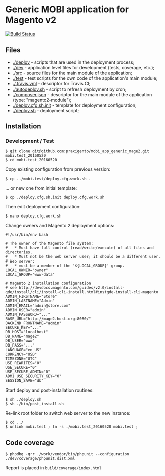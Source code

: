 # Generic MOBI application for Magento v2

[![Build Status](https://travis-ci.org/praxigento/mobi_app_generic_mage2.svg)](https://travis-ci.org/praxigento/mobi_app_generic_mage2/)

## Files

* [./deploy](./deploy) - scripts that are used in the deployment process;
* [./dev](./dev) - application level files for development (tests, coverage, etc.);
* [./src](./src) - source files for the main module of the application;
* [./test](./test) - test scripts for the own code of the application's main module;
* [./.travis.yml](./.travis.yml) - descriptor for Travis CI; 
* [./autodeploy.sh](./autodeploy.sh) - script to refresh deployment by cron; 
* [./composer.json](./composer.json) - descriptor for the main module of the application (type: "magento2-module");
* [./deploy.cfg.sh.init](./deploy.cfg.sh.init) - template for deployment configuration;
* [./deploy.sh](./deploy.sh) - deployment script;



## Installation

### Development / Test

    $ git clone git@github.com:praxigento/mobi_app_generic_mage2.git mobi.test_20160520
    $ cd mobi.test_20160520
    
Copy existing configuration from previous version:
    
    $ cp ../mobi.test/deploy.cfg.work.sh .
    
... or new one from initial template:
 
    $ cp ./deploy.cfg.sh.init deploy.cfg.work.sh

Then edit deployment configuration: 

    $ nano deploy.cfg.work.sh

Change owners and Magento 2 deployment options:

    #!/usr/bin/env bash
    
    # The owner of the Magento file system:
    #   * Must have full control (read/write/execute) of all files and directories.
    #   * Must not be the web server user; it should be a different user.
    # Web server:
    #   * must be a member of the '${LOCAL_GROUP}' group.
    LOCAL_OWNER="owner"
    LOCAL_GROUP="www-data"
    
    # Magento 2 installation configuration
    # see http://devdocs.magento.com/guides/v2.0/install-gde/install/cli/install-cli-install.html#instgde-install-cli-magento
    ADMIN_FIRSTNAME="Store"
    ADMIN_LASTNAME="Admin"
    ADMIN_EMAIL="admin@store.com"
    ADMIN_USER="admin"
    ADMIN_PASSWORD="..."
    BASE_URL="http://mage2.host.org:8080/"
    BACKEND_FRONTNAME="admin"
    SECURE_KEY="..."
    DB_HOST="localhost"
    DB_NAME="mage2"
    DB_USER="www"
    DB_PASS="..."
    LANGUAGE="en_US"
    CURRENCY="USD"
    TIMEZONE="UTC"
    USE_REWRITES="0"
    USE_SECURE="0"
    USE_SECURE_ADMIN="0"
    ADMI_USE_SECURITY_KEY="0"
    SESSION_SAVE="db"

Start deploy and post-installation routines:

    $ sh ./deploy.sh
    $ sh ./bin/post_install.sh

Re-link root folder to switch web server to the new instance:

    $ cd ../
    $ unlink mobi.test ; ln -s ./mobi.test_20160520 mobi.test ;



## Code coverage

    $ phpdbg -qrr ./work/vendor/bin/phpunit --configuration ./dev/coverage/phpunit.dist.xml

Report is placed in `build/coverage/index.html`